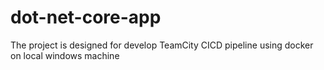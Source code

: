 # dot-net-core-app
The project is designed for develop TeamCity CICD pipeline using docker on local windows machine

